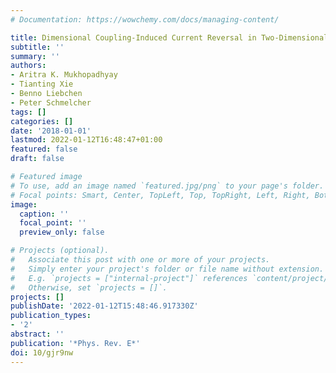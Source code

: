 ```yaml
---
# Documentation: https://wowchemy.com/docs/managing-content/

title: Dimensional Coupling-Induced Current Reversal in Two-Dimensional Driven Lattices
subtitle: ''
summary: ''
authors:
- Aritra K. Mukhopadhyay
- Tianting Xie
- Benno Liebchen
- Peter Schmelcher
tags: []
categories: []
date: '2018-01-01'
lastmod: 2022-01-12T16:48:47+01:00
featured: false
draft: false

# Featured image
# To use, add an image named `featured.jpg/png` to your page's folder.
# Focal points: Smart, Center, TopLeft, Top, TopRight, Left, Right, BottomLeft, Bottom, BottomRight.
image:
  caption: ''
  focal_point: ''
  preview_only: false

# Projects (optional).
#   Associate this post with one or more of your projects.
#   Simply enter your project's folder or file name without extension.
#   E.g. `projects = ["internal-project"]` references `content/project/deep-learning/index.md`.
#   Otherwise, set `projects = []`.
projects: []
publishDate: '2022-01-12T15:48:46.917330Z'
publication_types:
- '2'
abstract: ''
publication: '*Phys. Rev. E*'
doi: 10/gjr9nw
---
```

